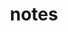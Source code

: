 ---
layout: page
title: notes
permalink: /notes/
description: My physics and math notes will be uploaded in the future. These notes may be (hopefully) useful to someone who is studying these theoretical physics topics.
nav: true #set to true to show this tab, set to false to hide this tab
nav_order: 3
# display_categories: [work, fun]
horizontal: true
---